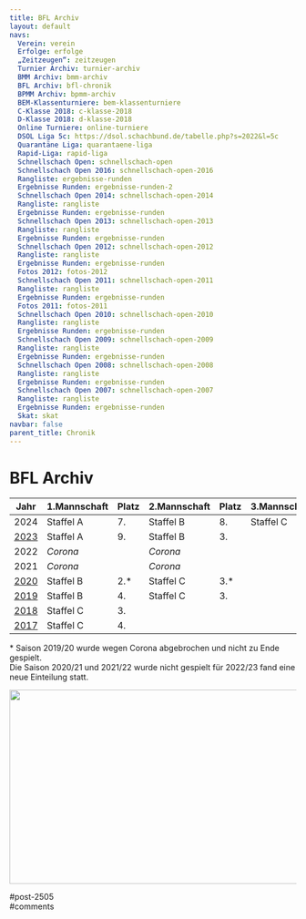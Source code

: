 ```yaml
---
title: BFL Archiv 
layout: default
navs:
  Verein: verein
  Erfolge: erfolge
  „Zeitzeugen“: zeitzeugen
  Turnier Archiv: turnier-archiv
  BMM Archiv: bmm-archiv
  BFL Archiv: bfl-chronik
  BPMM Archiv: bpmm-archiv
  BEM-Klassenturniere: bem-klassenturniere
  C-Klasse 2018: c-klasse-2018
  D-Klasse 2018: d-klasse-2018
  Online Turniere: online-turniere
  DSOL Liga 5c: https://dsol.schachbund.de/tabelle.php?s=2022&l=5c
  Quarantäne Liga: quarantaene-liga
  Rapid-Liga: rapid-liga
  Schnellschach Open: schnellschach-open
  Schnellschach Open 2016: schnellschach-open-2016
  Rangliste: ergebnisse-runden
  Ergebnisse Runden: ergebnisse-runden-2
  Schnellschach Open 2014: schnellschach-open-2014
  Rangliste: rangliste
  Ergebnisse Runden: ergebnisse-runden
  Schnellschach Open 2013: schnellschach-open-2013
  Rangliste: rangliste
  Ergebnisse Runden: ergebnisse-runden
  Schnellschach Open 2012: schnellschach-open-2012
  Rangliste: rangliste
  Ergebnisse Runden: ergebnisse-runden
  Fotos 2012: fotos-2012
  Schnellschach Open 2011: schnellschach-open-2011
  Rangliste: rangliste
  Ergebnisse Runden: ergebnisse-runden
  Fotos 2011: fotos-2011
  Schnellschach Open 2010: schnellschach-open-2010
  Rangliste: rangliste
  Ergebnisse Runden: ergebnisse-runden
  Schnellschach Open 2009: schnellschach-open-2009
  Rangliste: rangliste
  Ergebnisse Runden: ergebnisse-runden
  Schnellschach Open 2008: schnellschach-open-2008
  Rangliste: rangliste
  Ergebnisse Runden: ergebnisse-runden
  Schnellschach Open 2007: schnellschach-open-2007
  Rangliste: rangliste
  Ergebnisse Runden: ergebnisse-runden
  Skat: skat
navbar: false
parent_title: Chronik
---
```

<div class="post-2505 page type-page status-publish hentry" id="post-2505">
<h1 class="entry-title">BFL Archiv</h1>
<div class="entry-content">
<table>
<thead>
<tr>
<th>Jahr</th>
<th>1.Mannschaft</th>
<th>Platz</th>
<th>2.Mannschaft</th>
<th>Platz</th>
<th>3.Mannschaft</th>
<th>Platz</th>
</tr>
</thead>
<tbody>
<tr>
<td>2024</td>
<td>Staffel A</td>
<td>7.</td>
<td>Staffel B</td>
<td>8.</td>
<td>Staffel C</td>
<td>7.</td>
</tr>
<tr>
<td><a href="https://www.narva-schach.de/wordpress/chronik/bfl-chronik/bfl-2023/">2023</a></td>
<td>Staffel A</td>
<td>9.</td>
<td>Staffel B</td>
<td>3.</td>
</tr>
<tr>
<td>2022</td>
<td><em>Corona</em></td>
<td></td>
<td><em>Corona</em></td>
<td></td>
</tr>
<tr>
<td>2021</td>
<td><em>Corona</em></td>
<td></td>
<td><em>Corona</em></td>
<td></td>
</tr>
<tr>
<td><a href="https://www.narva-schach.de/wordpress/chronik/bfl-chronik/bfl-2020/">2020</a></td>
<td>Staffel B</td>
<td>2.*</td>
<td>Staffel C</td>
<td>3.*</td>
</tr>
<tr>
<td><a href="http://www.narva-schach.de/wordpress/chronik/bfl-chronik/bfl-2019/">2019</a></td>
<td>Staffel B</td>
<td>4.</td>
<td>Staffel C</td>
<td>3.</td>
</tr>
<tr>
<td><a href="http://www.narva-schach.de/wordpress/chronik/bfl-chronik/bfl-2018/">2018</a></td>
<td>Staffel C</td>
<td>3.</td>
<td></td>
<td></td>
</tr>
<tr>
<td data-order='&lt;a href="http://www.narva-schach.de/wordpress/chronik/bfl-chronik/bfl-2017-2/" target="_self"&gt;2017&lt;/a&gt;'><a href="http://www.narva-schach.de/wordpress/chronik/bfl-chronik/bfl-2017-2/" rel="noopener" target="_self">2017</a></td>
<td>Staffel C</td>
<td>4.</td>
<td></td>
<td></td>
</tr>
</tbody>
</table>
<p>* Saison 2019/20 wurde wegen Corona abgebrochen und nicht zu Ende gespielt.<br/>
Die Saison 2020/21 und 2021/22 wurde nicht gespielt für 2022/23 fand eine neue Einteilung statt.</p>
<p><a href="http://www.narva-schach.de/wordpress/wp-content/uploads/2020/05/bfl_statistik.jpg"><img alt="" class="alignnone size-large wp-image-7180" decoding="async" height="341" sizes="(max-width: 640px) 100vw, 640px" src="http://www.narva-schach.de/wordpress/wp-content/uploads/2020/05/bfl_statistik-1024x545.jpg" srcset="https://www.narva-schach.de/wordpress/wp-content/uploads/2020/05/bfl_statistik-1024x545.jpg 1024w, https://www.narva-schach.de/wordpress/wp-content/uploads/2020/05/bfl_statistik-300x160.jpg 300w, https://www.narva-schach.de/wordpress/wp-content/uploads/2020/05/bfl_statistik-768x409.jpg 768w, https://www.narva-schach.de/wordpress/wp-content/uploads/2020/05/bfl_statistik.jpg 1091w" width="640"/></a></p>
</div><!-- .entry-content -->
</div> #post-2505 
<div id="comments">
</div> #comments 
